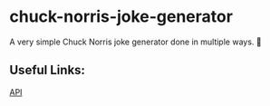 # chuck-norris-joke-generator
A very simple Chuck Norris joke generator done in multiple ways. 🤣


## Useful Links:
[API](https://api.chucknorris.io/)
